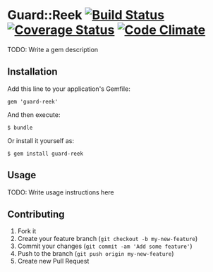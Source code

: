 Guard::Reek  [![Build Status](https://travis-ci.org/gvillalta99/guard-reek.png?branch=master)](https://travis-ci.org/gvillalta99/guard-reek) [![Coverage Status](https://coveralls.io/repos/gvillalta99/guard-reek/badge.png)](https://coveralls.io/r/gvillalta99/guard-reek) [![Code Climate](https://codeclimate.com/github/gvillalta99/guard-reek.png)](https://codeclimate.com/github/gvillalta99/guard-reek) 
=========================
TODO: Write a gem description

## Installation

Add this line to your application's Gemfile:

    gem 'guard-reek'

And then execute:

    $ bundle

Or install it yourself as:

    $ gem install guard-reek

## Usage

TODO: Write usage instructions here

## Contributing

1. Fork it
2. Create your feature branch (`git checkout -b my-new-feature`)
3. Commit your changes (`git commit -am 'Add some feature'`)
4. Push to the branch (`git push origin my-new-feature`)
5. Create new Pull Request
